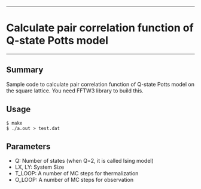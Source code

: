 ------------------------------------------------------------------------
# Calculate pair correlation function of Q-state Potts model
------------------------------------------------------------------------

## Summary

Sample code to calculate pair correlation function of Q-state Potts model on the square lattice. You need FFTW3 library to build this.

## Usage

    $ make
    $ ./a.out > test.dat

## Parameters

- Q: Number of states (when Q=2, it is called Ising model)
- LX, LY: System Size
- T\_LOOP: A number of MC steps for thermalization
- O\_LOOP: A number of MC steps for observation
